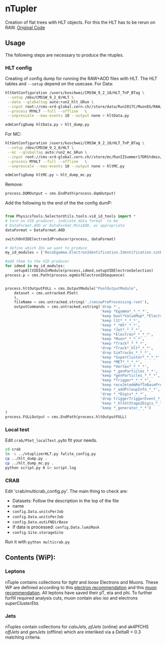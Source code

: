 # nTupler
Creation of flat trees with HLT objects. For this the HLT has to be rerun on RAW. [Original Code](https://github.com/silviodonato/usercode/tree/NtuplerFromHLT2017_V8)

## Usage
The following steps are necessary to produce the ntuples.
### HLT config
Creating of config dump for running the RAW+AOD files with HLT. The HLT tables and `--setup` depend on the usecase.
For Data:
```bash
hltGetConfiguration /users/koschwei/CMSSW_9_2_10/HLT_TnP_BTag \
 --setup /dev/CMSSW_9_2_0/HLT \
 --data --globaltag auto:run2_hlt_GRun \
 --input root://cms-xrd-global.cern.ch//store/data/Run2017C/MuonEG/RAW/v1/000/299/368/00000/00E9C4F1-E76B-E711-8952-02163E01A27B.root  \
 --process MYHLT --full --offline   \
 --unprescale --max-events 10 --output none > hltData.py

edmConfigDump hltData.py > hlt_dump.py
```
For MC:
```bash
hltGetConfiguration /users/koschwei/CMSSW_9_2_10/HLT_TnP_BTag \
 --setup /dev/CMSSW_9_2_0/HLT \
 --mc --globaltag auto:run2_mc_GRun \
 --input root://cms-xrd-global.cern.ch//store/mc/RunIISummer17DRStdmix/TT_TuneCUETP8M2T4_13TeV-powheg-pythia8/GEN-SIM-RAW/NZSFlatPU28to62_92X_upgrade2017_realistic_v10-v2/50000/0E7B7DB0-0EA1-E711-B23E-02163E00C2C1.root  \
 --process MYHLT --full --offline   \
 --unprescale --max-events 10 --output none > hltMC.py

edmConfigDump hltMC.py > hlt_dump_mc.py
```

Remove:
```python
process.DQMOutput = cms.EndPath(process.dqmOutput)
```
Add the following to the end of the the config dumP:
```python

from PhysicsTools.SelectorUtils.tools.vid_id_tools import *
# turn on VID producer, indicate data format  to be
# DataFormat.AOD or DataFormat.MiniAOD, as appropriate 
dataFormat = DataFormat.AOD

switchOnVIDElectronIdProducer(process, dataFormat)

# define which IDs we want to produce
my_id_modules = ['RecoEgamma.ElectronIdentification.Identification.cutBasedElectronID_Summer16_80X_V1_cff']

#add them to the VID producer
for idmod in my_id_modules:
    setupAllVIDIdsInModule(process,idmod,setupVIDElectronSelection)
process.p = cms.Path(process.egmGsfElectronIDSequence)


process.hltOutputFULL = cms.OutputModule("PoolOutputModule",
    dataset = cms.untracked.PSet(
    ),
    fileName = cms.untracked.string('./cmsswPreProcessing.root'),
	outputCommands = cms.untracked.vstring('drop *',
                                           'keep *Egamma*_*_*_*',
                                           'keep bool*ValueMap*_*Electron*_*_*',
                                           'keep l1t*_*_*_*',
                                           'keep *_*Ht*_*_*',
                                           'keep *Jet*_*_*_*',
                                           'keep *Electron*_*_*_*',
                                           'keep *Muon*_*_*_*',
                                           'keep *Track*_*_*_*',
                                           'drop *Track*_hlt*_*_*',
                                           'drop SimTracks_*_*_*',
										   'keep *SuperCluster*_*_*_*',
                                           'keep *MET*_*_*_*',
                                           'keep *Vertex*_*_*_*',
                                           'keep *_genParticles_*_*',
                                           'keep *genParticles_*_*_*',
                                           'keep *Trigger*_*_*_*',
                                           'keep recoJetedmRefToBaseProdTofloatsAssociationVector_*_*_*',
                                           'keep *_addPileupInfo_*_*',
                                           'drop *_*Digis*_*_*',
                                           'drop triggerTriggerEvent_*_*_*',
                                           'keep *_hltGtStage2Digis_*_*',
                                           'keep *_generator_*_*')
)
process.FULLOutput = cms.EndPath(process.hltOutputFULL)
```


### Local test
Edit `crab/PSet_localTest.py`to fit your needs.
```bash
cd crab
ln -s ../ntuplizerHLT.py fwlite_config.py
cp ../hlt_dump.py .
cp ../hlt_dump_mc.py .
python script.py 0 &> script.log
```


### CRAB
Edit 'crab/multicrab_config.py'. The main thing to check are:
* Datasets: Follow the description in the top of the file
* name
* `config.Data.unitsPerJob`
* `config.Data.unitsPerJob`
* `config.Data.outLFNDirBase`
* If data is processed: `config.Data.lumiMask`
* `config.Site.storageSite`

Run it with `python multicrab.py`


## Contents (WiP):
### Leptons
nTuple contains collections for *tight* and *loose* Electrons and Muons. These WP are definied according to this [electron recommendation](https://twiki.cern.ch/twiki/bin/view/CMS/CutBasedElectronIdentificationRun2) and this [muon recommendation](https://twiki.cern.ch/twiki/bin/view/CMS/SWGuideMuonIdRun2). All leptons have saved their pT, eta and phi. To further furfill required analysis cuts, muon contain also *iso* and electrons *superClusterEta*.

### Jets
nTuples contain collections for *caloJets*, *pfJets* (online) and ak4PfCHS *offJets* and *genJets* (offline) which are interliked via a DeltaR < 0.3 matching criteria.

